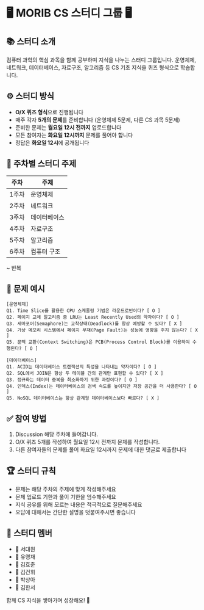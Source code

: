 # 🖥️ MORIB CS 스터디 그룹 🖥️

## 📚 스터디 소개

컴퓨터 과학의 핵심 과목을 함께 공부하며 지식을 나누는 스터디 그룹입니다. 운영체제, 네트워크, 데이터베이스,  자료구조, 알고리즘 등 CS 기초 지식을 퀴즈 형식으로 학습합니다.

## ⚙️ 스터디 방식

- **O/X 퀴즈 형식**으로 진행됩니다
- 매주 각자 **5개의 문제**를 준비합니다 (운영체제 5문제, 다른 CS 과목 5문제)
- 준비한 문제는 **월요일 12시 전까지** 업로드합니다
- 모든 참여자는 **화요일 12시까지** 문제를 풀어야 합니다
- 정답은 **화요일 12시**에 공개됩니다

## 📅 주차별 스터디 주제

| 주차  | 주제         | 
| ----- | ------------------- | 
| 1주차 | 운영체제     |
| 2주차 | 네트워크     |
| 3주차 | 데이터베이스  |
| 4주차 | 자료구조 |
| 5주차 | 알고리즘 |
| 6주차 | 컴퓨터 구조 |

~ 반복

## 📝 문제 예시

```
[운영체제]
Q1. Time Slice를 활용한 CPU 스케줄링 기법은 라운드로빈이다? [ O ]
Q2. 페이지 교체 알고리즘 중 LRU는 Least Recently Used의 약자이다? [ O ]
Q3. 세마포어(Semaphore)는 교착상태(Deadlock)를 항상 예방할 수 있다? [ X ]
Q4. 가상 메모리 시스템에서 페이지 부재(Page Fault)는 성능에 영향을 주지 않는다? [ X ]
Q5. 문맥 교환(Context Switching)은 PCB(Process Control Block)를 이용하여 수행된다? [ O ]

[데이터베이스]
Q1. ACID는 데이터베이스 트랜잭션의 특성을 나타내는 약자이다? [ O ]
Q2. SQL에서 JOIN은 항상 두 테이블 간의 관계만 표현할 수 있다? [ X ]
Q3. 정규화는 데이터 중복을 최소화하기 위한 과정이다? [ O ]
Q4. 인덱스(Index)는 데이터베이스의 검색 속도를 높이지만 저장 공간을 더 사용한다? [ O ]
Q5. NoSQL 데이터베이스는 항상 관계형 데이터베이스보다 빠르다? [ X ]
```

## ✅ 참여 방법

1. Discussion 해당 주차에 들어갑니다.
3. O/X 퀴즈 5개를 작성하여 월요일 12시 전까지 문제를 작성합니다.
4. 다른 참여자들의 문제를 풀어 화요일 12시까지 문제에 대한 댓글로 제출합니다

## 🏆 스터디 규칙

- 문제는 해당 주차의 주제에 맞게 작성해주세요
- 문제 업로드 기한과 풀이 기한을 엄수해주세요
- 지식 공유를 위해 모르는 내용은 적극적으로 질문해주세요
- 오답에 대해서는 간단한 설명을 덧붙여주시면 좋습니다

## 👥 스터디 멤버

- 🥷 서대원
- 🦖 유영재
- 🥕 김효준
- 🐶 김건휘
- 🐻 박상아
- 🦊 김한서

함께 CS 지식을 쌓아가며 성장해요! 🚀
